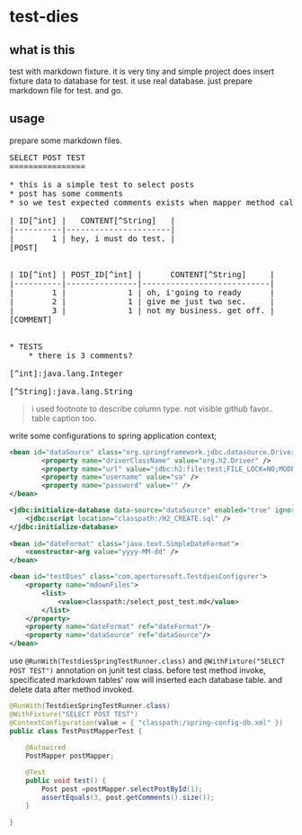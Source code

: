test-dies
===========

what is this
------------
test with markdown fixture.
it is very tiny and simple project does insert fixture data to database for test.
it use real database.
just prepare markdown file for test. and go. 


usage
-----

prepare some markdown files.

<pre>
SELECT POST TEST
================

* this is a simple test to select posts
* post has some comments
* so we test expected comments exists when mapper method calls. 

| ID[^int] |   CONTENT[^String]   |
|----------|----------------------|
|        1 | hey, i must do test. |
[POST]


| ID[^int] | POST_ID[^int] |      CONTENT[^String]     |
|----------|---------------|---------------------------|
|        1 |             1 | oh, i'going to ready      |
|        2 |             1 | give me just two sec.     |
|        3 |             1 | not my business. get off. |
[COMMENT]


* TESTS
    * there is 3 comments?

[^int]:java.lang.Integer

[^String]:java.lang.String
</pre>

> i used footnote to describe column type. not visible github favor..
> table caption too. 


write some configurations to spring application context;
````xml
<bean id="dataSource" class="org.springframework.jdbc.datasource.DriverManagerDataSource" >
		<property name="driverClassName" value="org.h2.Driver" />
		<property name="url" value="jdbc:h2:file:test;FILE_LOCK=NO;MODE=MySql;SCHEMA=fooo" />
		<property name="username" value="sa" />
		<property name="password" value="" />
</bean>

<jdbc:initialize-database data-source="dataSource" enabled="true" ignore-failures="ALL">
    <jdbc:script location="classpath:/H2_CREATE.sql" />
</jdbc:initialize-database>
	
<bean id="dateFormat" class="java.text.SimpleDateFormat">
	<constructor-arg value="yyyy-MM-dd" />
</bean>

<bean id="testDies" class="com.aperturesoft.TestdiesConfigurer">
    <property name="mdownFiles">
        <list>
            <value>classpath:/select_post_test.md</value>
        </list>
    </property>
    <property name="dateFormat" ref="dateFormat"/>
    <property name="dataSource" ref="dataSource"/>
</bean>
````

use `@RunWith(TestdiesSpringTestRunner.class)` and `@WithFixture("SELECT POST TEST")` annotation on junit test class.
before test method invoke, specificated markdown tables' row will inserted each database table. 
and delete data after method invoked.

````java
@RunWith(TestdiesSpringTestRunner.class)
@WithFixture("SELECT POST TEST")
@ContextConfiguration(value = { "classpath:/spring-config-db.xml" })
public class TestPostMapperTest {
	
	@Autowired
	PostMapper postMapper;

	@Test
	public void test() {
		Post post =postMapper.selectPostById(1);
		assertEquals(3, post.getComments().size());
	}

}
````


